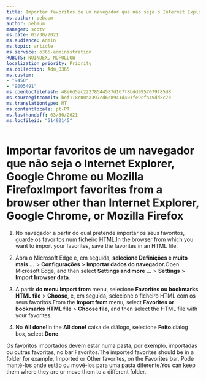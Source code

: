 ```yaml
---
title: Importar favoritos de um navegador que não seja o Internet Explorer, Google Chrome ou Mozilla Firefox
ms.author: pebaum
author: pebaum
manager: scotv
ms.date: 03/30/2021
ms.audience: Admin
ms.topic: article
ms.service: o365-administration
ROBOTS: NOINDEX, NOFOLLOW
localization_priority: Priority
ms.collection: Adm_O365
ms.custom:
- "9450"
- "9005491"
ms.openlocfilehash: 48e6d5ac22278544587d167f8bdd9957079f85d8
ms.sourcegitcommit: bef118c00aa397cd6d8941d403fe9cfa49dd8c73
ms.translationtype: MT
ms.contentlocale: pt-PT
ms.lasthandoff: 03/30/2021
ms.locfileid: "51492145"
---
```

# <a name="import-favorites-from-a-browser-other-than-internet-explorer-google-chrome-or-mozilla-firefox"></a><span data-ttu-id="1bcd9-102">Importar favoritos de um navegador que não seja o Internet Explorer, Google Chrome ou Mozilla Firefox</span><span class="sxs-lookup"><span data-stu-id="1bcd9-102">Import favorites from a browser other than Internet Explorer, Google Chrome, or Mozilla Firefox</span></span>

1. <span data-ttu-id="1bcd9-103">No navegador a partir do qual pretende importar os seus favoritos, guarde os favoritos num ficheiro HTML.</span><span class="sxs-lookup"><span data-stu-id="1bcd9-103">In the browser from which you want to import your favorites, save the favorites in an HTML file.</span></span>

1. <span data-ttu-id="1bcd9-104">Abra o Microsoft Edge e, em seguida, **selecione Definições e muito mais ...**  >  **Configurações**  >  **Importar dados do navegador.**</span><span class="sxs-lookup"><span data-stu-id="1bcd9-104">Open Microsoft Edge, and then select **Settings and more ...** > **Settings** > **Import browser data**.</span></span>

1. <span data-ttu-id="1bcd9-105">A partir **do menu Import from** menu, selecione **Favorites ou bookmarks HTML file**  >  **Choose**, e, em seguida, selecione o ficheiro HTML com os seus favoritos.</span><span class="sxs-lookup"><span data-stu-id="1bcd9-105">From the **Import from** menu, select **Favorites or bookmarks HTML file** > **Choose file**, and then select the HTML file with your favorites.</span></span>

1. <span data-ttu-id="1bcd9-106">No **All done!**</span><span class="sxs-lookup"><span data-stu-id="1bcd9-106">In the **All done!**</span></span> <span data-ttu-id="1bcd9-107">caixa de diálogo, selecione **Feito**.</span><span class="sxs-lookup"><span data-stu-id="1bcd9-107">dialog box, select **Done**.</span></span>

<span data-ttu-id="1bcd9-108">Os favoritos importados devem estar numa pasta, por exemplo, importadas ou outras favoritas, no bar Favoritos.</span><span class="sxs-lookup"><span data-stu-id="1bcd9-108">The imported favorites should be in a folder for example, Imported or Other favorites, on the Favorites bar.</span></span> <span data-ttu-id="1bcd9-109">Pode mantê-los onde estão ou movê-los para uma pasta diferente.</span><span class="sxs-lookup"><span data-stu-id="1bcd9-109">You can keep them where they are or move them to a different folder.</span></span>